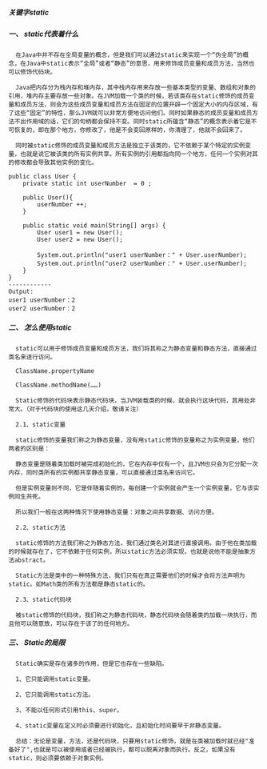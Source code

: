 ##### 关键字static

##### 一、 static代表着什么

      在Java中并不存在全局变量的概念，但是我们可以通过static来实现一个“伪全局”的概念，在Java中static表示“全局”或者“静态”的意思，用来修饰成员变量和成员方法，当然也可以修饰代码块。

      Java把内存分为栈内存和堆内存，其中栈内存用来存放一些基本类型的变量、数组和对象的引用，堆内存主要存放一些对象。在JVM加载一个类的时候，若该类存在static修饰的成员变量和成员方法，则会为这些成员变量和成员方法在固定的位置开辟一个固定大小的内存区域，有了这些“固定”的特性，那么JVM就可以非常方便地访问他们。同时如果静态的成员变量和成员方法不出作用域的话，它们的句柄都会保持不变。同时static所蕴含“静态”的概念表示着它是不可恢复的，即在那个地方，你修改了，他是不会变回原样的，你清理了，他就不会回来了。

      同时被static修饰的成员变量和成员方法是独立于该类的，它不依赖于某个特定的实例变量，也就是说它被该类的所有实例共享。所有实例的引用都指向同一个地方，任何一个实例对其的修改都会导致其他实例的变化。

    public class User {
        private static int userNumber  = 0 ;
        
        public User(){
            userNumber ++;
        }
        
        public static void main(String[] args) {
            User user1 = new User();
            User user2 = new User();
            
            System.out.println("user1 userNumber：" + User.userNumber);
            System.out.println("user2 userNumber：" + User.userNumber);
        }
    }    
    ------------
    Output:
    user1 userNumber：2
    user2 userNumber：2

##### 二、 怎么使用static

      static可以用于修饰成员变量和成员方法，我们将其称之为静态变量和静态方法，直接通过类名来进行访问。

      ClassName.propertyName

      ClassName.methodName(……)

      Static修饰的代码块表示静态代码块，当JVM装载类的时候，就会执行这块代码，其用处非常大。（对于代码块的使用这几天介绍，敬请关注）

      2.1、static变量

      static修饰的变量我们称之为静态变量，没有用static修饰的变量称之为实例变量，他们两者的区别是：

      静态变量是随着类加载时被完成初始化的，它在内存中仅有一个，且JVM也只会为它分配一次内存，同时类所有的实例都共享静态变量，可以直接通过类名来访问它。

      但是实例变量则不同，它是伴随着实例的，每创建一个实例就会产生一个实例变量，它与该实例同生共死。

      所以我们一般在这两种情况下使用静态变量：对象之间共享数据、访问方便。

      2.2、static方法

      static修饰的方法我们称之为静态方法，我们通过类名对其进行直接调用。由于他在类加载的时候就存在了，它不依赖于任何实例，所以static方法必须实现，也就是说他不能是抽象方法abstract。

      Static方法是类中的一种特殊方法，我们只有在真正需要他们的时候才会将方法声明为static。如Math类的所有方法都是静态static的。

      2.3、static代码块

      被static修饰的代码块，我们称之为静态代码块，静态代码块会随着类的加载一块执行，而且他可以随意放，可以存在于该了的任何地方。

##### 三、 Static的局限

      Static确实是存在诸多的作用，但是它也存在一些缺陷。

      1、它只能调用static变量。

      2、它只能调用static方法。

      3、不能以任何形式引用this、super。

      4、static变量在定义时必须要进行初始化，且初始化时间要早于非静态变量。

      总结：无论是变量，方法，还是代码块，只要用static修饰，就是在类被加载时就已经"准备好了",也就是可以被使用或者已经被执行，都可以脱离对象而执行。反之，如果没有static，则必须要依赖于对象实例。